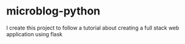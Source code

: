 # microblog-python
I create this project to follow a tutorial about creating a full stack web application using flask
